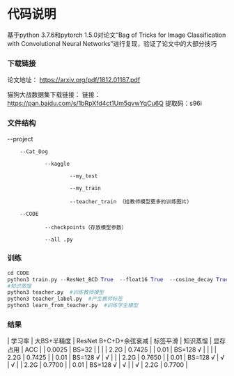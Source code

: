 # 代码说明

基于python 3.7.6和pytorch 1.5.0对论文“Bag of Tricks for Image Classification with Convolutional Neural Networks”进行复现，验证了论文中的大部分技巧

### 下载链接
论文地址：
https://arxiv.org/pdf/1812.01187.pdf

猫狗大战数据集下载链接：
链接：https://pan.baidu.com/s/1bRpXfd4ct1Um5qvwYqCu6Q
提取码：s96i

### 文件结构

--project

        --Cat_Dog

                --kaggle

                        --my_test

                        --my_train

                        --teacher_train （给教师模型更多的训练图片）

        --CODE

                --checkpoints（存放模型参数）

                --all .py


### 训练
```python
cd CODE
python3 train.py --ResNet_BCD True  --float16 True  --cosine_decay True  --batch_size 128  --smoothing_label True
#知识蒸馏
python3 teacher.py  #训练教师模型
python3 teacher_label.py  #产生教师标签
python3 learn_from_teacher.py  #训练学生模型
```

### 结果
| 学习率 | 大BS+半精度 | ResNet B+C+D+余弦衰减 | 标签平滑 | 知识蒸馏 | 显存占用 | ACC |
| 0.0025 | BS=32 |  |  |  | 2.2G | 0.7425 |
| 0.01 | BS=128 √ |  |  |  | 2.2G | 0.7425 |
| 0.01 | BS=128 √ | √ |  |  | 2.2G | 0.7650 |
| 0.01 | BS=128 √ | √ | √ |  | 2.2G | 0.7700 |
| 0.01 | BS=128 √ | √ |  | √ | 2.2G | 0.7700 |


